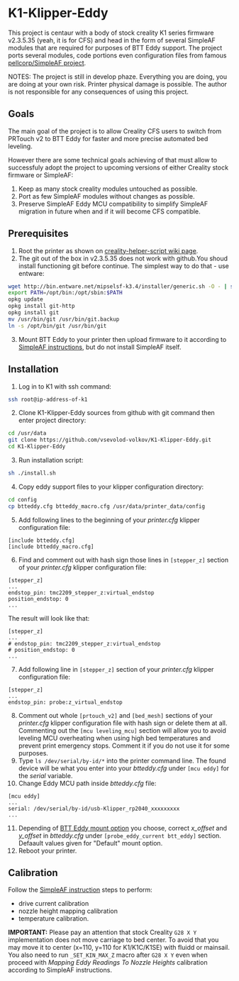 # K1-Klipper-Eddy

This project is centaur with a body of stock creality K1 series firmware v2.3.5.35 (yeah, it is for CFS) and head in the form of several SimpleAF modules that are required for purposes of BTT Eddy support. The project ports several modules, code portions even configuration files from famous [pellcorp/SimpleAF project](https://pellcorp.github.io/creality-wiki/).

NOTES: The project is still in develop phaze. Everything you are doing, you are doing at your own risk. Printer physical damage is possible. The author is not responsible for any consequences of using this project.

## Goals
The main goal of the project is to allow Creality CFS users to switch from PRTouch v2 to BTT Eddy for faster and more precise automated bed leveling.

However there are some technical goals achieving of that must allow to successfuly adopt the project to upcoming versions of either Creality stock firmware or SimpleAF:
1. Keep as many stock creality modules untouched as possible.
2. Port as few SimpleAF modules without changes as possible.
3. Preserve SimpleAF Eddy MCU compatibility to simplify SimpleAF migration in future when and if it will become CFS compatible.

## Prerequisites
1. Root the printer as shown on [creality-helper-script wiki page](https://guilouz.github.io/Creality-Helper-Script-Wiki/firmwares/install-and-update-rooted-firmware-k1/).
2. The git out of the box in v2.3.5.35 does not work with github.You shoud install functioning git before continue. The simplest way to do that - use entware:
```bash
wget http://bin.entware.net/mipselsf-k3.4/installer/generic.sh -O - | sh
export PATH=/opt/bin:/opt/sbin:$PATH
opkg update
opkg install git-http
opkg install git
mv /usr/bin/git /usr/bin/git.backup
ln -s /opt/bin/git /usr/bin/git
```
3. Mount BTT Eddy to your printer then upload firmware to it according to [SimpleAF instructions](https://pellcorp.github.io/creality-wiki/btteddy/#probe-installation), but do not install SimpleAF itself.

## Installation
1. Log in to K1 with ssh command:
```bash
ssh root@ip-address-of-k1
```
2. Clone K1-Klipper-Eddy sources from github with git command then enter project directory:
```bash
cd /usr/data
git clone https://github.com/vsevolod-volkov/K1-Klipper-Eddy.git
cd K1-Klipper-Eddy
```
3. Run installation script:
```bash
sh ./install.sh
```
4. Copy eddy support files to your klipper configuration directory:
```bash
cd config
cp btteddy.cfg btteddy_macro.cfg /usr/data/printer_data/config
```
5. Add following lines to the beginning of your *printer.cfg* klipper configuration file:
```
[include btteddy.cfg]
[include btteddy_macro.cfg]
```
6. Find and comment out with hash sign those lines in ```[stepper_z]``` section of your *printer.cfg* klipper configuration file:
```
[stepper_z]
...
endstop_pin: tmc2209_stepper_z:virtual_endstop
position_endstop: 0 
...
```
The result will look like that:
```
[stepper_z]
...
# endstop_pin: tmc2209_stepper_z:virtual_endstop
# position_endstop: 0 
...
```

7. Add following line in ```[stepper_z]``` section of your *printer.cfg* klipper configuration file:
```
[stepper_z]
...
endstop_pin: probe:z_virtual_endstop
```
8. Comment out whole ```[prtouch_v2]``` and ```[bed_mesh]``` sections of your *printer.cfg* klipper configuration file with hash sign or delete them at all. Commenting out the ```[mcu leveling_mcu]``` section will allow you to avoid leveling MCU overheating when using high bed temperatures and prevent print emergency stops. Comment it if you do not use it for some purposes. 
9. Type ```ls /dev/serial/by-id/*``` into the printer command line. The found device will be what you enter into your *btteddy.cfg* under ```[mcu eddy]``` for the *serial* variable. 
10. Change Eddy MCU path inside *btteddy.cfg* file:
```
[mcu eddy]
...
serial: /dev/serial/by-id/usb-Klipper_rp2040_xxxxxxxxx
...
```
11.  Depending of [BTT Eddy mount option](https://pellcorp.github.io/creality-wiki/btteddy/#mount-options) you choose, correct *x_offset* and *y_offset* in *btteddy.cfg* under ```[probe_eddy_current btt_eddy]``` section. Defaault values given for "Default" mount option.
22.   Reboot your printer.

## Calibration

Follow the [SimpleAF instruction](https://pellcorp.github.io/creality-wiki/btteddy/#calibration) steps to perform:
- drive current calibration
- nozzle height mapping calibration
- temperature calibration.

**IMPORTANT:** Please pay an attention that stock Creality ```G28 X Y``` implementation does not move carriage to bed center. To avoid that you may move it to center (x=110, y=110 for K1/K1C/K1SE) with fluidd or mainsail. You also need to run ```_SET_KIN_MAX_Z``` macro after ```G28 X Y``` even when proceed with *Mapping Eddy Readings To Nozzle Heights* calibration according to SimpleAF instructions.